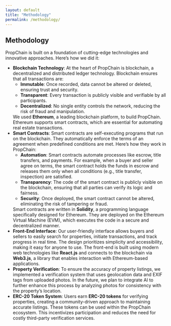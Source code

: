 ```yaml
---
layout: default
title: "Methodology"
permalink: /methodology/
---
```


<div class="parallax">
  <section id="methodology" class="parallax__layer parallax__layer--base">
    <div class="section-content">
      <h2>Methodology</h2>
      <p>
        PropChain is built on a foundation of cutting-edge technologies and innovative approaches. Here’s how we did it:
      </p>
      <ul>
        <li>
          <strong>Blockchain Technology</strong>: 
          At the heart of PropChain is blockchain, a decentralized and distributed ledger technology. Blockchain ensures that all transactions are:
          <ul>
            <li><strong>Immutable</strong>: Once recorded, data cannot be altered or deleted, ensuring trust and security.</li>
            <li><strong>Transparent</strong>: Every transaction is publicly visible and verifiable by all participants.</li>
            <li><strong>Decentralized</strong>: No single entity controls the network, reducing the risk of fraud and manipulation.</li>
          </ul>
          We used <strong>Ethereum</strong>, a leading blockchain platform, to build PropChain. Ethereum supports smart contracts, which are essential for automating real estate transactions.
        </li>
        <li>
          <strong>Smart Contracts</strong>: 
          Smart contracts are self-executing programs that run on the blockchain. They automatically enforce the terms of an agreement when predefined conditions are met. Here’s how they work in PropChain:
          <ul>
            <li><strong>Automation</strong>: Smart contracts automate processes like escrow, title transfers, and payments. For example, when a buyer and seller agree on terms, the smart contract holds the funds in escrow and releases them only when all conditions (e.g., title transfer, inspection) are satisfied.</li>
            <li><strong>Transparency</strong>: The code of the smart contract is publicly visible on the blockchain, ensuring that all parties can verify its logic and fairness.</li>
            <li><strong>Security</strong>: Once deployed, the smart contract cannot be altered, eliminating the risk of tampering or fraud.</li>
          </ul>
          Smart contracts are written in <strong>Solidity</strong>, a programming language specifically designed for Ethereum. They are deployed on the Ethereum Virtual Machine (EVM), which executes the code in a secure and decentralized manner.
        </li>
        <li>
          <strong>Front-End Interface</strong>: 
          Our user-friendly interface allows buyers and sellers to easily search for properties, initiate transactions, and track progress in real time. The design prioritizes simplicity and accessibility, making it easy for anyone to use. The front-end is built using modern web technologies like <strong>React.js</strong> and connects to the blockchain via <strong>Web3.js</strong>, a library that enables interaction with Ethereum-based applications.
        </li>
        <li>
          <strong>Property Verification</strong>: 
          To ensure the accuracy of property listings, we implemented a verification system that uses geolocation data and EXIF tags from uploaded photos. In the future, we plan to integrate AI to further enhance this process by analyzing photos for consistency with the property’s location.
        </li>
        <li>
          <strong>ERC-20 Token System</strong>: 
          Users earn <strong>ERC-20 tokens</strong> for verifying properties, creating a community-driven approach to maintaining accurate listings. These tokens can be used within the PropChain ecosystem. This incentivizes participation and reduces the need for costly third-party verification services.
        </li>
      </ul>
    </div>
  </section>
</div>
